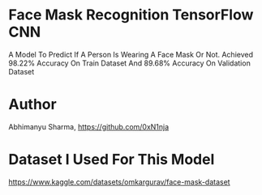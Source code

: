 # Face Mask Recognition TensorFlow CNN
A Model To Predict If A Person Is Wearing A Face Mask Or Not. Achieved 98.22% Accuracy On Train Dataset And 89.68% Accuracy On Validation Dataset
# Author
Abhimanyu Sharma, https://github.com/0xN1nja
# Dataset I Used For This Model
https://www.kaggle.com/datasets/omkargurav/face-mask-dataset